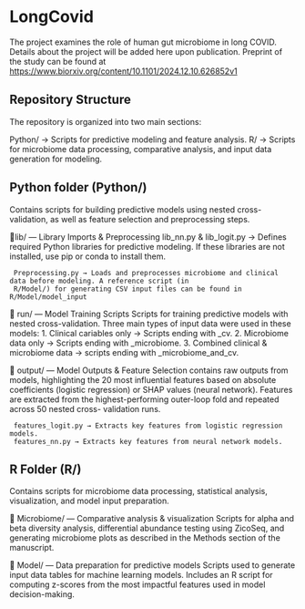 # LongCovid
The project examines the role of human gut microbiome in long COVID. 
Details about the project will be added here upon publication. Preprint of the study can be found at https://www.biorxiv.org/content/10.1101/2024.12.10.626852v1

## **Repository Structure**
The repository is organized into two main sections:

Python/ → Scripts for predictive modeling and feature analysis.
R/ → Scripts for microbiome data processing, comparative analysis, and input data generation for modeling.

## **Python folder (Python/)**
Contains scripts for building predictive models using nested cross-validation, as well as feature selection and preprocessing steps.

📂lib/ — Library Imports & Preprocessing
     lib_nn.py & lib_logit.py → Defines required Python libraries for predictive modeling. If these libraries are not 
     installed, use pip or conda to install them.

     Preprocessing.py → Loads and preprocesses microbiome and clinical data before modeling. A reference script (in 
     R/Model/) for generating CSV input files can be found in R/Model/model_input

📂 run/ — Model Training Scripts
       Scripts for training predictive models with nested cross-validation. Three main types of input data were used in 
     these models:
       1.  Clinical cariables only → Scripts ending with _cv.
       2.  Microbiome data only → Scripts ending with _microbiome.
       3.  Combined clinical & microbiome data → scripts ending with _microbiome_and_cv.
     
📂 output/ — Model Outputs & Feature Selection
     contains raw outputs from models, highlighting the 20 most influential features based on absolute coefficients 
     (logistic regression) or SHAP values (neural network).
     Features are extracted from the highest-performing outer-loop fold and repeated across 50 nested cross- 
     validation runs.

     features_logit.py → Extracts key features from logistic regression models.
     features_nn.py → Extracts key features from neural network models.

## **R Folder (R/)**
Contains scripts for microbiome data processing, statistical analysis, visualization, and model input preparation.

📂 Microbiome/ — Comparative analysis & visualization
    Scripts for alpha and beta diversity analysis, differential abundance testing using ZicoSeq, and generating 
    microbiome plots as described in the Methods section of the manuscript.

📂 Model/ — Data preparation for predictive models
    Scripts used to generate input data tables for machine learning models.
    Includes an R script for computing z-scores from the most impactful features used in model decision-making.

